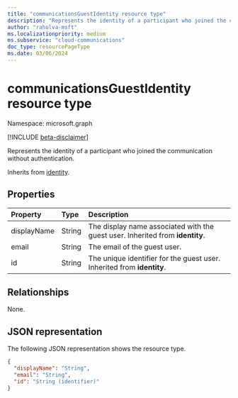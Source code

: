 ```yaml
--- 
title: "communicationsGuestIdentity resource type"
description: "Represents the identity of a participant who joined the communication without authentication."
author: "rahulva-msft"
ms.localizationpriority: medium
ms.subservice: "cloud-communications"
doc_type: resourcePageType
ms.date: 03/06/2024
---
```


# communicationsGuestIdentity resource type

Namespace: microsoft.graph

[!INCLUDE [beta-disclaimer](../../includes/beta-disclaimer.md)]

Represents the identity of a participant who joined the communication without authentication.

Inherits from [identity](identity.md).

## Properties

| Property                       | Type                        | Description         |
| :----------------------------- | :---------------------------| :-------------------|
| displayName | String | The display name associated with the guest user. Inherited from **identity**. |
| email | String | The email of the guest user. |
| id | String | The unique identifier for the guest user. Inherited from **identity**.  |

## Relationships
None.

## JSON representation

The following JSON representation shows the resource type.

<!-- {
  "blockType": "resource",
  "@odata.type": "microsoft.graph.communicationsGuestIdentity",
  "optionalProperties": [
    "displayName"
  ],
} -->
```json
{
  "displayName": "String",
  "email": "String",
  "id": "String (identifier)"
}
```
